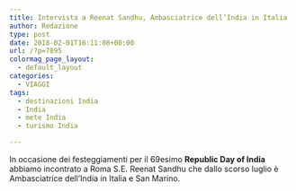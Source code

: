 ```yaml
---
title: Intervista a Reenat Sandhu, Ambasciatrice dell’India in Italia
author: Redazione
type: post
date: 2018-02-01T16:11:08+00:00
url: /?p=7895
colormag_page_layout:
  - default_layout
categories:
  - VIAGGI
tags:
  - destinazioni India
  - India
  - mete India
  - turismo India

---
```

In occasione dei festeggiamenti per il 69esimo **Republic Day of India** abbiamo incontrato a Roma S.E. Reenat Sandhu che dallo scorso luglio è Ambasciatrice dell&#8217;India in Italia e San Marino.

&nbsp;

<center>
</center>&nbsp;